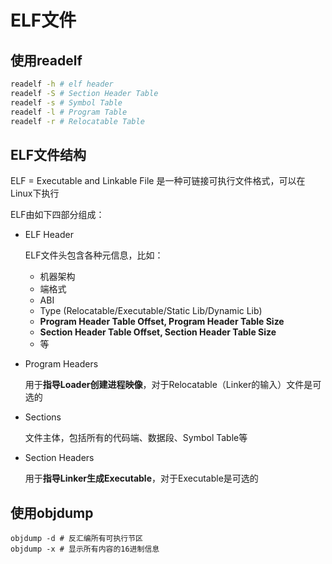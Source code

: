 # ELF文件
## 使用readelf
```bash
readelf -h # elf header
readelf -S # Section Header Table
readelf -s # Symbol Table
readelf -l # Program Table
readelf -r # Relocatable Table
```

## ELF文件结构
ELF = Executable and Linkable File 是一种可链接可执行文件格式，可以在Linux下执行

ELF由如下四部分组成：
- ELF Header
  
  ELF文件头包含各种元信息，比如：
  - 机器架构
  - 端格式
  - ABI
  - Type (Relocatable/Executable/Static Lib/Dynamic Lib)
  - **Program Header Table Offset, Program Header Table Size**
  - **Section Header Table Offset, Section Header Table Size**
  - 等

- Program Headers
  
  用于**指导Loader创建进程映像**，对于Relocatable（Linker的输入）文件是可选的

- Sections
  
  文件主体，包括所有的代码端、数据段、Symbol Table等

- Section Headers

  用于**指导Linker生成Executable**，对于Executable是可选的

## 使用objdump
```shell
objdump -d # 反汇编所有可执行节区
objdump -x # 显示所有内容的16进制信息
```